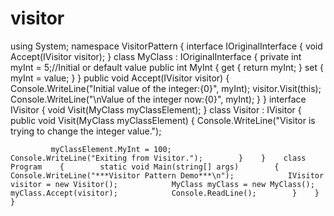 # visitor
using System;
namespace VisitorPattern {    interface IOriginalInterface
 {        void Accept(IVisitor visitor);    }     class MyClass : IOriginalInterface    {         private int myInt = 5;//Initial or default value
         public int MyInt         {             get             {                 return myInt;             }             set             {                 myInt = value;             }         }        public void Accept(IVisitor visitor)        {            Console.WriteLine("Initial value of the integer:{0}", myInt);            visitor.Visit(this);            Console.WriteLine("\nValue of the integer now:{0}", myInt);        }    }
    interface IVisitor    {        void Visit(MyClass myClassElement);    }    class Visitor : IVisitor    {        public void Visit(MyClass myClassElement)        {             Console.WriteLine("Visitor is trying to change the integer value.");

             myClassElement.MyInt = 100;            Console.WriteLine("Exiting from Visitor.");        }    }    class Program    {        static void Main(string[] args)        {            Console.WriteLine("***Visitor Pattern Demo***\n");            IVisitor visitor = new Visitor();            MyClass myClass = new MyClass();            myClass.Accept(visitor);            Console.ReadLine();        }    } }
 
